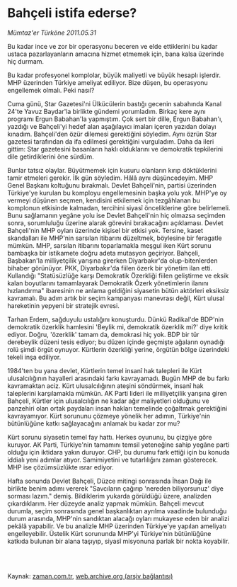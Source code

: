 # Bahçeli istifa ederse?

*Mümtaz'er Türköne 2011.05.31*

<td class="columnist-detail">
<p>Bu kadar ince ve zor bir operasyonu beceren ve elde ettiklerini bu kadar ustaca pazarlayanların amacına hizmet etmemek için, bana kalsa üzerinde hiç durmam.</p>
<p>
<div id="haberMetinDiv">
<p>Bu kadar profesyonel komplolar, büyük maliyetli ve büyük hesaplı işlerdir. MHP üzerinden Türkiye ameliyat ediliyor. Bize düşen, bu operasyonu engellemek olmalı. Peki nasıl?
<p>Cuma günü, Star Gazetesi'ni Ülkücülerin bastığı gecenin sabahında Kanal 24'te Yavuz Baydar'la birlikte gündemi yorumladım. Birkaç kere aynı programı Ergun Babahan'la yapmıştım. Çok sert bir dille, Ergun Babahan'ı, yazdığı ve Bahçeli'yi hedef alan aşağılayıcı imaları içeren yazıdan dolayı kınadım. Bahçeli'den özür dilemesi gerektiğini söyledim. Aynı özrün Star gazetesi tarafından da ifa edilmesi gerektiğini vurguladım. Daha da ileri gittim: Star gazetesini basanların haklı olduklarını ve demokratik tepkilerini dile getirdiklerini öne sürdüm.
<p>Bunlar tatsız olaylar. Büyütmemek için kusuru olanların kırıp döktüklerini tamir etmeleri gerekir. İlk gün söyledim. Hâlâ aynı düşüncedeyim. MHP Genel Başkanı koltuğunu bırakmalı. Devlet Bahçeli'nin, partisi üzerinden Türkiye'ye kurulan bu komployu engellemesinin başka yolu yok. MHP'ye oy vermeyi düşünen seçmen, kendisini etkilemek için tezgâhlanan bu komplonun etkisinde kalmadan, tercihini siyasî önceliklerine göre belirlemeli. Bunu sağlamanın yegâne yolu ise Devlet Bahçeli'nin hiç olmazsa seçimden sonra, sorumluluğu üzerine alarak görevini bırakacağını açıklaması. Devlet Bahçeli'nin MHP oyları üzerinde kişisel bir etkisi yok. Tersine, kaset skandalları ile MHP'nin sarsılan itibarını düzeltmek, böylesine bir feragatle mümkün. MHP, sarsılan itibarını toparlamakla meşgul iken Kürt sorunu bambaşka bir istikamete doğru adeta mutasyon geçiriyor. Bahçeli, Başbakan'la milliyetçilik yarışına girerken Diyarbakır'da olup-bitenlerden bihaber görünüyor. PKK, Diyarbakır'da fiilen özerk bir yönetim ilan etti. Kullandığı "Statüsüzlüğe karşı Demokratik Özerkliği fiilen geliştirme ve eksik kalan boyutlarını tamamlayarak Demokratik Özerk yönetimlerin ilanını hızlandırma" ibaresinin ne anlama geldiğini siyasetin bütün aktörleri eksiksiz kavramalı. Bu adım artık bir seçim kampanyası manevrası değil, Kürt ulusal hareketinin yepyeni bir stratejik evresi.
<p>Tarhan Erdem, sağduyulu ustalığını konuşturdu. Dünkü Radikal'de BDP'nin demokratik özerklik hamlesini 'Beylik mi, demokratik özerklik mi?' diye kritik ediyor. Doğru, 'özerklik' tamam da, demokrasi hiç yok. BDP bir tür derebeylik düzeni tesis ediyor; bu düzen içinde geçmişte ağaların oynadığı rolü şimdi örgüt oynuyor. Kürtlerin özerkliği yerine, örgütün bölge üzerindeki tekeli inşa ediliyor.
<p>1984'ten bu yana devlet, Kürtlerin temel insanî hak talepleri ile Kürt ulusalcılığının hayalleri arasındaki farkı kavrayamadı. Bugün MHP de bu farkı kavramaktan aciz. Kürt ulusalcılığının ateşini söndürmek, insanî hak taleplerini karşılamakla mümkün. AK Parti lideri ile milliyetçilik yarışına giren Bahçeli, Kürtler için ulusalcılığın ne kadar ağır maliyetleri olduğunu ve panzehiri olan ortak paydaları insan hakları temelinde çoğaltmak gerektiğini kavrayamıyor. Kürt sorununu çözmeye yönelik her adımın, Türkiye'nin bütünlüğüne katkı sağlayacağını anlamak bu kadar zor mu?
<p>Kürt sorunu siyasetin temel fay hattı. Herkes oyununu, bu çizgiye göre kuruyor. AK Parti, Türkiye'nin tamamını temsil yeteneğine sahip yegâne parti olduğu için iktidara yakın duruyor. CHP, bu durumu fark ettiği için bu konuda iddialı yeni adımlar atıyor. Samimiyetini ve tutarlılığını zaman gösterecek. MHP ise çözümsüzlükte ısrar ediyor.
<p>Hafta sonunda Devlet Bahçeli, Düzce mitingi sonrasında İhsan Dağı ile birlikte benim adımı vererek "Savcıların çağırıp 'nereden biliyorsunuz' diye sorması lazım." demiş. Bildiklerim yukarda görüldüğü üzere, analizden çıkardıklarım. Her düzeyde analiz yapmak mümkün. Bahçeli mevcut durumla, seçim sonrasında genel başkanlıktan ayrılma vaadinde bulunduğu durum arasında, MHP'nin sandıktan alacağı oyları mukayese eden bir analizi pekâlâ yapabilir. Ve bu analizle MHP üzerinden Türkiye'ye yapılan ameliyatı engelleyebilir. Üstelik Kürt sorununda MHP'yi Türkiye'nin bütünlüğüne katkıda bulunan bir alana taşıyıp, siyasî misyonuna parlak bir nokta koyabilir. </p></p></p></p></p></p></p></div>
</p>


<p><br>
		 </br></p></td>

Kaynak: [zaman.com.tr](http://zaman.com.tr/yazar.do?yazino=1140816), [web.archive.org (arşiv bağlantısı)](http://web.archive.org/web/20110904012123/http://zaman.com.tr:80/yazar.do?yazino=1140816)
